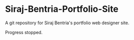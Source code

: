 Siraj-Bentria-Portfolio-Site
============================

A git repository for Siraj Bentria's portfolio web designer site.

Progress stopped. 
